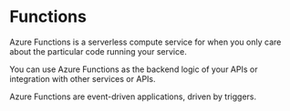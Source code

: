 # Functions

Azure Functions is a serverless compute service for when you only care about the particular code running your service.

You can use Azure Functions as the backend logic of your APIs or integration with other services or APIs.

Azure Functions are event-driven applications, driven by triggers.
